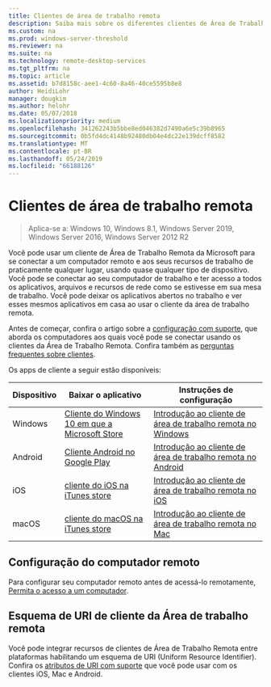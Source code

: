 ```yaml
---
title: Clientes de área de trabalho remota
description: Saiba mais sobre os diferentes clientes de Área de Trabalho Remota disponíveis para todos os seus dispositivos
ms.custom: na
ms.prod: windows-server-threshold
ms.reviewer: na
ms.suite: na
ms.technology: remote-desktop-services
ms.tgt_pltfrm: na
ms.topic: article
ms.assetid: b7d8158c-aee1-4c60-8a46-40ce5595b8e8
author: HeidiLohr
manager: dougkim
ms.author: helohr
ms.date: 05/07/2018
ms.localizationpriority: medium
ms.openlocfilehash: 341262243b5bbe8ed046382d7490a6e5c39b8965
ms.sourcegitcommit: 0b5fd4dc4148b92480db04e4dc22e139dcff8582
ms.translationtype: MT
ms.contentlocale: pt-BR
ms.lasthandoff: 05/24/2019
ms.locfileid: "66188126"
---
```

# <a name="remote-desktop-clients"></a>Clientes de área de trabalho remota

>Aplica-se a: Windows 10, Windows 8.1, Windows Server 2019, Windows Server 2016, Windows Server 2012 R2

Você pode usar um cliente de Área de Trabalho Remota da Microsoft para se conectar a um computador remoto e aos seus recursos de trabalho de praticamente qualquer lugar, usando quase qualquer tipo de dispositivo. Você pode se conectar ao seu computador de trabalho e ter acesso a todos os aplicativos, arquivos e recursos de rede como se estivesse em sua mesa de trabalho. Você pode deixar os aplicativos abertos no trabalho e ver esses mesmos aplicativos em casa ao usar o cliente da área de trabalho remota.

Antes de começar, confira o artigo sobre a [configuração com suporte](remote-desktop-supported-config.md), que aborda os computadores aos quais você pode se conectar usando os clientes da Área de Trabalho Remota. Confira também as [perguntas frequentes sobre clientes](remote-desktop-client-faq.md).

Os apps de cliente a seguir estão disponíveis:

| Dispositivo   | Baixar o aplicativo                                                                                                     | Instruções de configuração                                                                |
|----------|-----------------------------------------------------------------------------------------------------------------|------------------------------------------------------------------------------------|
| Windows  | [Cliente do Windows 10 em que a Microsoft Store](https://go.microsoft.com/fwlink/?LinkID=616709)                      | [Introdução ao cliente de área de trabalho remota no Windows](windows.md)                |
| Android  | [Cliente Android no Google Play](https://play.google.com/store/apps/details?id=com.microsoft.rdc.android)        | [Introdução ao cliente de área de trabalho remota no Android](remote-desktop-android.md) |
| iOS      | [cliente do iOS na iTunes store](https://itunes.apple.com/us/app/microsoft-remote-desktop/id714464092?mt=8)     | [Introdução ao cliente de área de trabalho remota no iOS](remote-desktop-ios.md)         |
| macOS    | [cliente do macOS na iTunes store](https://itunes.apple.com/us/app/microsoft-remote-desktop/id1295203466?mt=12) | [Introdução ao cliente de área de trabalho remota no Mac](remote-desktop-mac.md)         |

## <a name="configuring-the-remote-pc"></a>Configuração do computador remoto

Para configurar seu computador remoto antes de acessá-lo remotamente, [Permita o acesso a um computador](remote-desktop-allow-access.md).

## <a name="remote-desktop-client-uri-scheme"></a>Esquema de URI de cliente da Área de trabalho remota

Você pode integrar recursos de clientes de Área de Trabalho Remota entre plataformas habilitando um esquema de URI (Uniform Resource Identifier). Confira os [atributos de URI com suporte](remote-desktop-uri.md) que você pode usar com os clientes iOS, Mac e Android.
